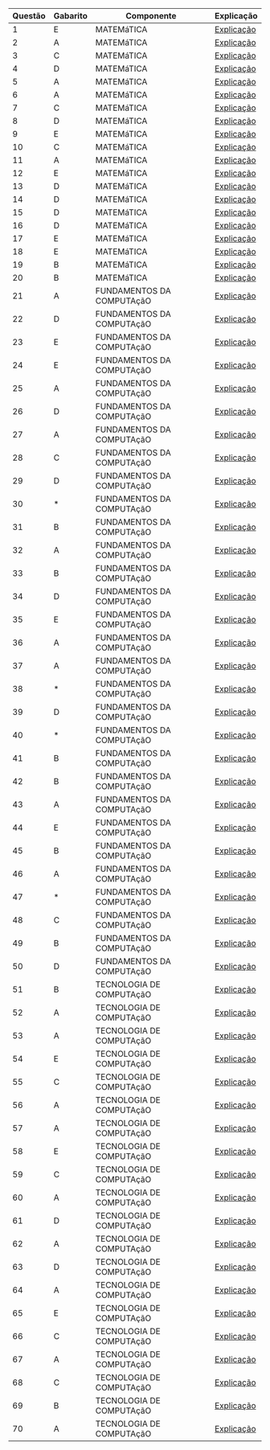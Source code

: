| Questão | Gabarito | Componente | Explicação |
| ------- | -------- | ---------- | ----------- |
| 1 | E | MATEMáTICA | [Explicação](gabarito/01.md) |
| 2 | A | MATEMáTICA | [Explicação](gabarito/02.md) |
| 3 | C | MATEMáTICA | [Explicação](gabarito/03.md) |
| 4 | D | MATEMáTICA | [Explicação](gabarito/04.md) |
| 5 | A | MATEMáTICA | [Explicação](gabarito/05.md) |
| 6 | A | MATEMáTICA | [Explicação](gabarito/06.md) |
| 7 | C | MATEMáTICA | [Explicação](gabarito/07.md) |
| 8 | D | MATEMáTICA | [Explicação](gabarito/08.md) |
| 9 | E | MATEMáTICA | [Explicação](gabarito/09.md) |
| 10 | C | MATEMáTICA | [Explicação](gabarito/10.md) |
| 11 | A | MATEMáTICA | [Explicação](gabarito/11.md) |
| 12 | E | MATEMáTICA | [Explicação](gabarito/12.md) |
| 13 | D | MATEMáTICA | [Explicação](gabarito/13.md) |
| 14 | D | MATEMáTICA | [Explicação](gabarito/14.md) |
| 15 | D | MATEMáTICA | [Explicação](gabarito/15.md) |
| 16 | D | MATEMáTICA | [Explicação](gabarito/16.md) |
| 17 | E | MATEMáTICA | [Explicação](gabarito/17.md) |
| 18 | E | MATEMáTICA | [Explicação](gabarito/18.md) |
| 19 | B | MATEMáTICA | [Explicação](gabarito/19.md) |
| 20 | B | MATEMáTICA | [Explicação](gabarito/20.md) |
| 21 | A | FUNDAMENTOS DA COMPUTAçãO | [Explicação](gabarito/21.md) |
| 22 | D | FUNDAMENTOS DA COMPUTAçãO | [Explicação](gabarito/22.md) |
| 23 | E | FUNDAMENTOS DA COMPUTAçãO | [Explicação](gabarito/23.md) |
| 24 | E | FUNDAMENTOS DA COMPUTAçãO | [Explicação](gabarito/24.md) |
| 25 | A | FUNDAMENTOS DA COMPUTAçãO | [Explicação](gabarito/25.md) |
| 26 | D | FUNDAMENTOS DA COMPUTAçãO | [Explicação](gabarito/26.md) |
| 27 | A | FUNDAMENTOS DA COMPUTAçãO | [Explicação](gabarito/27.md) |
| 28 | C | FUNDAMENTOS DA COMPUTAçãO | [Explicação](gabarito/28.md) |
| 29 | D | FUNDAMENTOS DA COMPUTAçãO | [Explicação](gabarito/29.md) |
| 30 | * | FUNDAMENTOS DA COMPUTAçãO | [Explicação](gabarito/30.md) |
| 31 | B | FUNDAMENTOS DA COMPUTAçãO | [Explicação](gabarito/31.md) |
| 32 | A | FUNDAMENTOS DA COMPUTAçãO | [Explicação](gabarito/32.md) |
| 33 | B | FUNDAMENTOS DA COMPUTAçãO | [Explicação](gabarito/33.md) |
| 34 | D | FUNDAMENTOS DA COMPUTAçãO | [Explicação](gabarito/34.md) |
| 35 | E | FUNDAMENTOS DA COMPUTAçãO | [Explicação](gabarito/35.md) |
| 36 | A | FUNDAMENTOS DA COMPUTAçãO | [Explicação](gabarito/36.md) |
| 37 | A | FUNDAMENTOS DA COMPUTAçãO | [Explicação](gabarito/37.md) |
| 38 | * | FUNDAMENTOS DA COMPUTAçãO | [Explicação](gabarito/38.md) |
| 39 | D | FUNDAMENTOS DA COMPUTAçãO | [Explicação](gabarito/39.md) |
| 40 | * | FUNDAMENTOS DA COMPUTAçãO | [Explicação](gabarito/40.md) |
| 41 | B | FUNDAMENTOS DA COMPUTAçãO | [Explicação](gabarito/41.md) |
| 42 | B | FUNDAMENTOS DA COMPUTAçãO | [Explicação](gabarito/42.md) |
| 43 | A | FUNDAMENTOS DA COMPUTAçãO | [Explicação](gabarito/43.md) |
| 44 | E | FUNDAMENTOS DA COMPUTAçãO | [Explicação](gabarito/44.md) |
| 45 | B | FUNDAMENTOS DA COMPUTAçãO | [Explicação](gabarito/45.md) |
| 46 | A | FUNDAMENTOS DA COMPUTAçãO | [Explicação](gabarito/46.md) |
| 47 | * | FUNDAMENTOS DA COMPUTAçãO | [Explicação](gabarito/47.md) |
| 48 | C | FUNDAMENTOS DA COMPUTAçãO | [Explicação](gabarito/48.md) |
| 49 | B | FUNDAMENTOS DA COMPUTAçãO | [Explicação](gabarito/49.md) |
| 50 | D | FUNDAMENTOS DA COMPUTAçãO | [Explicação](gabarito/50.md) |
| 51 | B | TECNOLOGIA DE COMPUTAçãO | [Explicação](gabarito/51.md) |
| 52 | A | TECNOLOGIA DE COMPUTAçãO | [Explicação](gabarito/52.md) |
| 53 | A | TECNOLOGIA DE COMPUTAçãO | [Explicação](gabarito/53.md) |
| 54 | E | TECNOLOGIA DE COMPUTAçãO | [Explicação](gabarito/54.md) |
| 55 | C | TECNOLOGIA DE COMPUTAçãO | [Explicação](gabarito/55.md) |
| 56 | A | TECNOLOGIA DE COMPUTAçãO | [Explicação](gabarito/56.md) |
| 57 | A | TECNOLOGIA DE COMPUTAçãO | [Explicação](gabarito/57.md) |
| 58 | E | TECNOLOGIA DE COMPUTAçãO | [Explicação](gabarito/58.md) |
| 59 | C | TECNOLOGIA DE COMPUTAçãO | [Explicação](gabarito/59.md) |
| 60 | A | TECNOLOGIA DE COMPUTAçãO | [Explicação](gabarito/60.md) |
| 61 | D | TECNOLOGIA DE COMPUTAçãO | [Explicação](gabarito/61.md) |
| 62 | A | TECNOLOGIA DE COMPUTAçãO | [Explicação](gabarito/62.md) |
| 63 | D | TECNOLOGIA DE COMPUTAçãO | [Explicação](gabarito/63.md) |
| 64 | A | TECNOLOGIA DE COMPUTAçãO | [Explicação](gabarito/64.md) |
| 65 | E | TECNOLOGIA DE COMPUTAçãO | [Explicação](gabarito/65.md) |
| 66 | C | TECNOLOGIA DE COMPUTAçãO | [Explicação](gabarito/66.md) |
| 67 | A | TECNOLOGIA DE COMPUTAçãO | [Explicação](gabarito/67.md) |
| 68 | C | TECNOLOGIA DE COMPUTAçãO | [Explicação](gabarito/68.md) |
| 69 | B | TECNOLOGIA DE COMPUTAçãO | [Explicação](gabarito/69.md) |
| 70 | A | TECNOLOGIA DE COMPUTAçãO | [Explicação](gabarito/70.md) |

